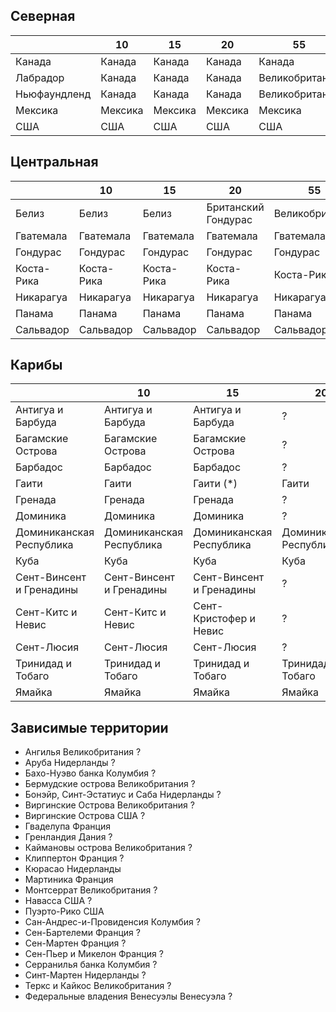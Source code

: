 ## Северная

|               |10         |15         |20         |55             |
|---------------|-----------|-----------|-----------|---------------|
|Канада         |Канада     |Канада     |Канада     |Канада         |
|Лабрадор       |Канада     |Канада     |Канада     |Великобритания |
|Ньюфаундленд   |Канада     |Канада     |Канада     |Великобритания |
|Мексика        |Мексика    |Мексика    |Мексика    |Мексика        |
|США            |США        |США        |США        |США            |

## Центральная

|           |10         |15         |20                     |55             |
|-----------|-----------|-----------|-----------------------|---------------|
|Белиз      |Белиз      |Белиз      |Британский Гондурас    |Великобритания |
|Гватемала  |Гватемала  |Гватемала  |Гватемала              |Гватемала      |
|Гондурас   |Гондурас   |Гондурас   |Гондурас               |Гондурас       |
|Коста-Рика |Коста-Рика |Коста-Рика |Коста-Рика             |Коста-Рика     |
|Никарагуа  |Никарагуа  |Никарагуа  |Никарагуа              |Никарагуа      |
|Панама     |Панама     |Панама     |Панама                 |Панама         |
|Сальвадор  |Сальвадор  |Сальвадор  |Сальвадор              |Сальвадор      |

## Карибы

|                           |10                         |15                         |20                         |55                         |
|---------------------------|---------------------------|---------------------------|---------------------------|---------------------------|
|Антигуа и Барбуда          |Антигуа и Барбуда          |Антигуа и Барбуда          |?                          |Великобритания             |
|Багамские Острова          |Багамские Острова          |Багамские Острова          |?                          |Великобритания             |
|Барбадос                   |Барбадос                   |Барбадос                   |?                          |Великобритания             |
|Гаити                      |Гаити                      |Гаити (*)                  |Гаити                      |Гаити                      |
|Гренада                    |Гренада                    |Гренада                    |?                          |Великобритания             |
|Доминика                   |Доминика                   |Доминика                   |?                          |Великобритания             |
|Доминиканская Республика   |Доминиканская Республика   |Доминиканская Республика   |Доминиканская Республика   |Доминиканская Республика   |
|Куба                       |Куба                       |Куба                       |Куба                       |Куба                       |
|Сент-Винсент и Гренадины   |Сент-Винсент и Гренадины   |Сент-Винсент и Гренадины   |?                          |Великобритания             |
|Сент-Китс и Невис          |Сент-Китс и Невис          |Сент-Кристофер и Невис     |?                          |Великобритания             |
|Сент-Люсия                 |Сент-Люсия                 |Сент-Люсия                 |?                          |Великобритания             |
|Тринидад и Тобаго          |Тринидад и Тобаго          |Тринидад и Тобаго          |Тринидад и Тобаго          |Великобритания             |
|Ямайка                     |Ямайка                     |Ямайка                     |Ямайка                     |Великобритания             |

## Зависимые территории

*   Ангилья                         Великобритания  ?
*   Аруба                           Нидерланды      ?
*   Бахо-Нуэво банка                Колумбия        ?
*   Бермудские острова              Великобритания  ?
*   Бонэйр, Синт-Эстатиус и Саба    Нидерланды      ?
*   Виргинские Острова              Великобритания  ?
*   Виргинские Острова              США             ?
*   Гваделупа                       Франция
*   Гренландия                      Дания           ?
*   Каймановы острова               Великобритания  ?
*   Клиппертон                      Франция         ?
*   Кюрасао                         Нидерланды
*   Мартиника                       Франция
*   Монтсеррат                      Великобритания  ?
*   Навасса                         США             ?
*   Пуэрто-Рико                     США
*   Сан-Андрес-и-Провиденсия        Колумбия        ?
*   Сен-Бартелеми                   Франция         ?
*   Сен-Мартен                      Франция         ?
*   Сен-Пьер и Микелон              Франция         ?
*   Серранилья банка                Колумбия        ?
*   Синт-Мартен                     Нидерланды      ?
*   Теркс и Кайкос                  Великобритания  ?
*   Федеральные владения Венесуэлы  Венесуэла       ?
